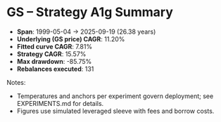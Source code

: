 # GS – Strategy A1g Summary

- **Span**: 1999-05-04 → 2025-09-19 (26.38 years)
- **Underlying (GS price) CAGR**: 11.20%
- **Fitted curve CAGR**: 7.81%
- **Strategy CAGR**: 15.57%
- **Max drawdown**: -85.75%
- **Rebalances executed**: 131

Notes:

- Temperatures and anchors per experiment govern deployment; see EXPERIMENTS.md for details.
- Figures use simulated leveraged sleeve with fees and borrow costs.
